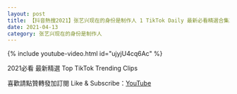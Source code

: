 ```yaml
---
layout: post
title: 【抖音熱搜2021】张艺兴现在的身份是制作人 1 TikTok Daily 最新必看精選合集2021 04 13
date: 2021-04-13
category: 张艺兴现在的身份是制作人
---
```


{% include youtube-video.html id="ujyjU4cq6Ac" %}

2021必看 最新精選 Top TikTok Trending Clips

喜歡請點贊轉發加訂閱 Like & Subscribe：[YouTube](https://www.youtube.com/channel/UCAoR7VcanIPd04uEq_GIylA/videos)

